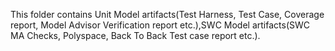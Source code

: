 This folder contains Unit Model artifacts(Test Harness, Test Case, Coverage report, Model Advisor Verification report etc.),SWC Model artifacts(SWC MA Checks, Polyspace, Back To Back Test case report etc.).

